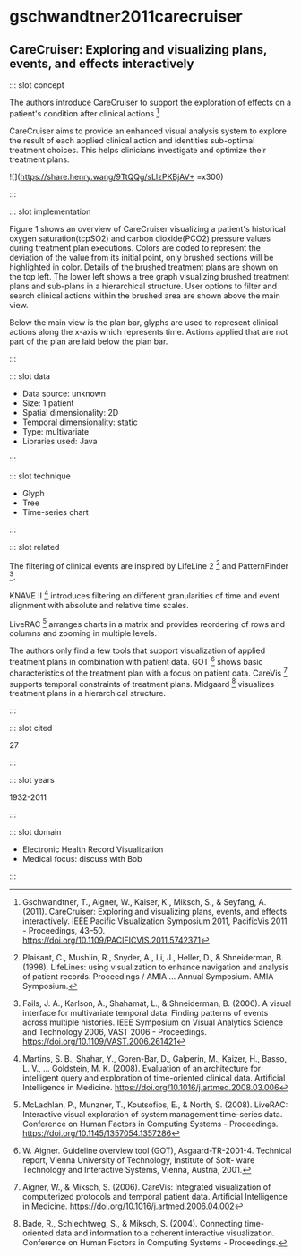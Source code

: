 # gschwandtner2011carecruiser

## CareCruiser: Exploring and visualizing plans, events, and effects interactively

<Paper>

::: slot concept

The authors introduce CareCruiser to support the exploration of effects on a patient's condition after clinical actions [^O].

CareCruiser aims to provide an enhanced visual analysis system to explore the result of each applied clinical action and identities sub-optimal treatment choices. This helps clinicians investigate and optimize their treatment plans.

<div class="center">

![](https://share.henry.wang/9TtQQg/sLlzPKBjAV+ =x300)

</div>

:::

::: slot implementation

Figure 1 shows an overview of CareCruiser visualizing a patient's historical oxygen saturation(tcpSO2) and carbon dioxide(PCO2) pressure values during treatment plan executions. Colors are coded to represent the deviation of the value from its initial point, only brushed sections will be highlighted in color. Details of the brushed treatment plans are shown on the top left. The lower left shows a tree graph visualizing brushed treatment plans and sub-plans in a hierarchical structure. User options to filter and search clinical actions within the brushed area are shown above the main view.

Below the main view is the plan bar, glyphs are used to represent clinical actions along the x-axis which represents time. Actions applied that are not part of the plan are laid below the plan bar.

:::

::: slot data

- Data source: unknown
- Size: 1 patient
- Spatial dimensionality: 2D
- Temporal dimensionality: static
- Type: multivariate
- Libraries used: Java

:::

::: slot technique

- Glyph
- Tree
- Time-series chart

:::

::: slot related

The filtering of clinical events are inspired by LifeLine 2 [^LifeLine2] and PatternFinder [^PatternFinder].

KNAVE II [^KNAVE2] introduces filtering on different granularities of time and event alignment with absolute and relative time scales.

LiveRAC [^LiveRAC] arranges charts in a matrix and provides reordering of rows and columns and zooming in multiple levels.

The authors only find a few tools that support visualization of applied treatment plans in combination with patient data. GOT [^GOT] shows basic characteristics of the treatment plan with a focus on patient data. CareVis [^CareVis] supports temporal constraints of treatment plans. Midgaard [^Midgaard] visualizes treatment plans in a hierarchical structure.

:::

::: slot cited

27

:::

::: slot years

1932-2011

:::

::: slot domain

- Electronic Health Record Visualization
- Medical focus: discuss with Bob

:::

</Paper>

[^O]: Gschwandtner, T., Aigner, W., Kaiser, K., Miksch, S., & Seyfang, A. (2011). CareCruiser: Exploring and visualizing plans, events, and effects interactively. IEEE Pacific Visualization Symposium 2011, PacificVis 2011 - Proceedings, 43–50. https://doi.org/10.1109/PACIFICVIS.2011.5742371

[^PatternFinder]: Fails, J. A., Karlson, A., Shahamat, L., & Shneiderman, B. (2006). A visual interface for multivariate temporal data: Finding patterns of events across multiple histories. IEEE Symposium on Visual Analytics Science and Technology 2006, VAST 2006 - Proceedings. https://doi.org/10.1109/VAST.2006.261421

[^LifeLine2]: Plaisant, C., Mushlin, R., Snyder, A., Li, J., Heller, D., & Shneiderman, B. (1998). LifeLines: using visualization to enhance navigation and analysis of patient records. Proceedings / AMIA ... Annual Symposium. AMIA Symposium.

[^KNAVE2]: Martins, S. B., Shahar, Y., Goren-Bar, D., Galperin, M., Kaizer, H., Basso, L. V., … Goldstein, M. K. (2008). Evaluation of an architecture for intelligent query and exploration of time-oriented clinical data. Artificial Intelligence in Medicine. https://doi.org/10.1016/j.artmed.2008.03.006

[^LiveRAC]: McLachlan, P., Munzner, T., Koutsofios, E., & North, S. (2008). LiveRAC: Interactive visual exploration of system management time-series data. Conference on Human Factors in Computing Systems - Proceedings. https://doi.org/10.1145/1357054.1357286

[^GOT]: W. Aigner. Guideline overview tool (GOT), Asgaard-TR-2001-4. Technical report, Vienna University of Technology, Institute of Soft- ware Technology and Interactive Systems, Vienna, Austria, 2001.

[^Midgaard]: Bade, R., Schlechtweg, S., & Miksch, S. (2004). Connecting time-oriented data and information to a coherent interactive visualization. Conference on Human Factors in Computing Systems - Proceedings.

[^CareVis]: Aigner, W., & Miksch, S. (2006). CareVis: Integrated visualization of computerized protocols and temporal patient data. Artificial Intelligence in Medicine. https://doi.org/10.1016/j.artmed.2006.04.002
